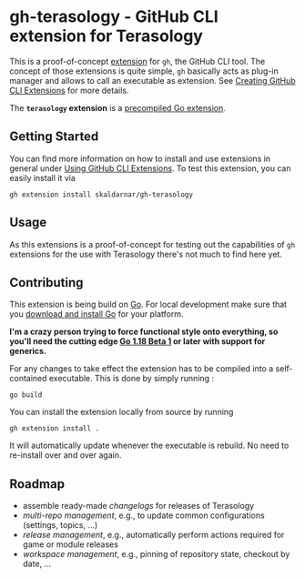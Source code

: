 # gh-terasology - GitHub CLI extension for Terasology

This is a proof-of-concept [extension](https://github.blog/2021-08-24-github-cli-2-0-includes-extensions/) for `gh`, the GitHub CLI tool.
The concept of those extensions is quite simple, `gh` basically acts as plug-in manager and allows to call an executable as extension.
See [Creating GitHub CLI Extensions](https://docs.github.com/en/github-cli/github-cli/creating-github-cli-extensions) for more details.

The **`terasology` extension** is a [precompiled Go extension](https://github.com/cli/gh-extension-precompile).

## Getting Started

You can find more information on how to install and use extensions in general under [Using GitHub CLI Extensions](https://docs.github.com/en/github-cli/github-cli/using-github-cli-extensions).
To test this extension, you can easily install it via 

```
gh extension install skaldarnar/gh-terasology
```

## Usage

As this extensions is a proof-of-concept for testing out the capabilities of `gh` extensions for the use with Terasology there's not much to find here yet.

## Contributing

This extension is being build on [Go](https://go.dev/).
For local development make sure that you [download and install Go](https://go.dev/doc/install) for your platform.

**I'm a crazy person trying to force functional style onto everything, so you'll need the cutting edge [Go 1.18 Beta 1](https://go.dev/blog/go1.18beta1) or later with support for generics.**

For any changes to take effect the extension has to be compiled into a self-contained executable.
This is done by simply running :

```
go build
```

You can install the extension locally from source by running

```
gh extension install .
``` 

It will automatically update whenever the executable is rebuild.
No need to re-install over and over again.

## Roadmap

- assemble ready-made _changelogs_ for releases of Terasology
- _multi-repo management_, e.g., to update common configurations (settings, topics, ...)
- _release management_, e.g., automatically perform actions required for game or module releases
- _workspace management_, e.g., pinning of repository state, checkout by date, ...